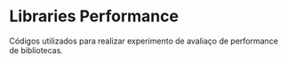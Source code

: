 # Libraries Performance

Códigos utilizados para realizar experimento de avaliaço de performance de bibliotecas.
